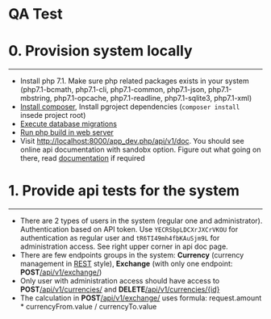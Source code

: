 QA Test
=====

# 0. Provision system locally
---
- Install php 7.1. Make sure php related packages exists in your system (php7.1-bcmath, php7.1-cli, php7.1-common, php7.1-json, php7.1-mbstring, php7.1-opcache, php7.1-readline, php7.1-sqlite3, php7.1-xml)
- [Install composer](https://getcomposer.org/doc/00-intro.md#installation-linux-unix-osx), Install pgroject dependencies (`composer install` insede project root)
- [Execute database migrations](http://symfony.com/doc/current/bundles/DoctrineMigrationsBundle/index.html)
- [Run php build in web server](http://symfony.com/doc/current/setup/built_in_web_server.html)
- Visit [http://localhost:8000/app_dev.php/api/v1/doc](http://localhost:8000/app_dev.php/api/v1/doc). You should see online api documentation with sandobx option. Figure out what going on there, read [documentation](https://github.com/nelmio/NelmioApiDocBundle) if required

# 1. Provide api tests for the system
---
- There are 2 types of users in the system (regular one and administrator). Authentication based on API token. Use `YECRSbpLDCXrJXCrVKOU` for authentication as regular user and `tR6TI49mh4fbKAuSjm9L` for administration access. See right upper corner in api doc page.
- There are few endpoints groups in the system: **Currency** (currency management in [REST](https://en.wikipedia.org/wiki/Representational_state_transfer) style), **Exchange** (with only one endpoint: __POST__[/api/v1/exchange/]())
- Only user with administration access should have access to __POST__[/api/v1/currencies/]() and __DELETE__[/api/v1/currencies/{id}]()
- The calculation in __POST__[/api/v1/exchange/]() uses formula: request.amount * currencyFrom.value / currencyTo.value
 